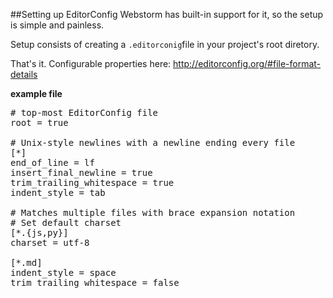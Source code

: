 ##Setting up EditorConfig
Webstorm has built-in support for it, so the setup is simple and painless.

Setup consists of creating a `.editorconig`file in your project's root diretory.

That's it. Configurable properties here: http://editorconfig.org/#file-format-details

**example file**

<pre>
# top-most EditorConfig file
root = true

# Unix-style newlines with a newline ending every file
[*]
end_of_line = lf
insert_final_newline = true
trim_trailing_whitespace = true
indent_style = tab

# Matches multiple files with brace expansion notation
# Set default charset
[*.{js,py}]
charset = utf-8

[*.md]
indent_style = space
trim_trailing_whitespace = false
</pre>
